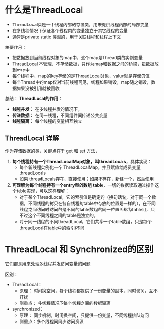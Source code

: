 # 什么是ThreadLocal


- ThreadLocal类是一个线程内部的存储类，用来提供线程内部的局部变量
- 在多线程情况下保证各个线程内的变量独立于其它线程的变量
- 通常是private static 类型的，用于关联线程和线程上下文

主要作用：
- 把数据放到当前线程对象的map中，这个map是Thread类的实例变量
- ThreadLocal 不管理、不存储数据，只作为map和数据之间的桥梁，把数据放到map中
- 每个线程中，map的key存储的是ThreadLocal对象，value就是存储的值
- 每个Thread中的map仅对当前线程可见，线程如果销毁，map随之销毁，数据如果没被引用就被回收

总结：
**ThreadLocal的作用**：
- **线程并发：** 在多线程并发的情况下，
- **传递数据：** 在同一线程，不同组件间传递公共变量
- **线程隔离：** 每个线程的变量相互独立

## ThreadLocal 详解

作为存储数据的类，关键点在于 get 和 set 方法，

1. **每个线程持有一个ThreadLocalMap对象，叫threadLocals**，具体实现：
	- 每个新线程实例化一个 ThreadLocalMap，并且赋值给成员变量threadLocals
	- 如果 threadLocals存在，直接使用；如果不存在，新建一个，然后使用
2. **可理解为每个线程持有一个entry型的数组 table**，一切的数据读取通过操作这个table实现，可以这样理解：
	- 对于某个ThreadLocal，它的索引值是确定的（换句话说，对于同一个数据，不同线程的拷贝在各自线程的table中存放的位置是一样的），在不同线程之间访问时访问的是不同的table数组的同一位置即都为table\[i\]，只不过这个不同线程之间的table是独立的。
	- 对于同一线程的不同threadLocal，它们共享一个table数组，只是每个threadLocal在table中的索引i不同


# ThreadLocal 和 Synchronized的区别

它们都是用来处理多线程并发访问变量的问题

区别：

- ThreadLocal： 
	- 原理： 时间换空间，每个线程都提供了一份变量的副本，同时访问，互不打扰
	- 侧重点： 多线程情况下每个线程之间的数据隔离
- synchronized：
	- 原理： 同步机制，时间换空间，只提供一份变量，不同线程排队访问
	- 侧重点：多个线程间同步访问资源

